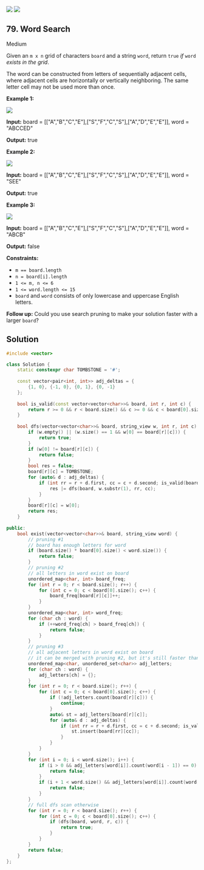 [![](https://img.shields.io/github/stars/javadev/LeetCode-in-All?label=Stars&style=flat-square)](https://github.com/javadev/LeetCode-in-All)
[![](https://img.shields.io/github/forks/javadev/LeetCode-in-All?label=Fork%20me%20on%20GitHub%20&style=flat-square)](https://github.com/javadev/LeetCode-in-All/fork)

## 79\. Word Search

Medium

Given an `m x n` grid of characters `board` and a string `word`, return `true` _if_ `word` _exists in the grid_.

The word can be constructed from letters of sequentially adjacent cells, where adjacent cells are horizontally or vertically neighboring. The same letter cell may not be used more than once.

**Example 1:**

![](https://assets.leetcode.com/uploads/2020/11/04/word2.jpg)

**Input:** board = \[\["A","B","C","E"],["S","F","C","S"],["A","D","E","E"]], word = "ABCCED"

**Output:** true 

**Example 2:**

![](https://assets.leetcode.com/uploads/2020/11/04/word-1.jpg)

**Input:** board = \[\["A","B","C","E"],["S","F","C","S"],["A","D","E","E"]], word = "SEE"

**Output:** true 

**Example 3:**

![](https://assets.leetcode.com/uploads/2020/10/15/word3.jpg)

**Input:** board = \[\["A","B","C","E"],["S","F","C","S"],["A","D","E","E"]], word = "ABCB"

**Output:** false 

**Constraints:**

*   `m == board.length`
*   `n = board[i].length`
*   `1 <= m, n <= 6`
*   `1 <= word.length <= 15`
*   `board` and `word` consists of only lowercase and uppercase English letters.

**Follow up:** Could you use search pruning to make your solution faster with a larger `board`?



## Solution

```cpp
#include <vector>

class Solution {
    static constexpr char TOMBSTONE = '#';
    
    const vector<pair<int, int>> adj_deltas = {
        {1, 0}, {-1, 0}, {0, 1}, {0, -1}
    };
    
    bool is_valid(const vector<vector<char>>& board, int r, int c) {
        return r >= 0 && r < board.size() && c >= 0 && c < board[0].size() && board[r][c] != TOMBSTONE;
    }
    
    bool dfs(vector<vector<char>>& board, string_view w, int r, int c) {
        if (w.empty() || (w.size() == 1 && w[0] == board[r][c])) {
            return true;
        }
        if (w[0] != board[r][c]) {
            return false;
        }
        bool res = false;
        board[r][c] = TOMBSTONE;
        for (auto& d : adj_deltas) {
            if (int rr = r + d.first, cc = c + d.second; is_valid(board, rr, cc)) {
                res |= dfs(board, w.substr(1), rr, cc);
            }
        }
        board[r][c] = w[0];
        return res;
    }
    
public:
    bool exist(vector<vector<char>>& board, string_view word) {
        // pruning #1
        // board has enough letters for word
        if (board.size() * board[0].size() < word.size()) {
            return false;
        }
        // pruning #2
        // all letters in word exist on board
        unordered_map<char, int> board_freq;
        for (int r = 0; r < board.size(); r++) {
            for (int c = 0; c < board[0].size(); c++) {
                board_freq[board[r][c]]++;
            }
        }
        unordered_map<char, int> word_freq;
        for (char ch : word) {
            if (++word_freq[ch] > board_freq[ch]) {
                return false;
            }
        }
        // pruning #3
        // all adjacent letters in word exist on board
        // it can be merged with pruning #2, but it's still faster than 100%
        unordered_map<char, unordered_set<char>> adj_letters;
        for (char ch : word) {
            adj_letters[ch] = {};
        }
        for (int r = 0; r < board.size(); r++) {
            for (int c = 0; c < board[0].size(); c++) {
                if (!adj_letters.count(board[r][c])) {
                    continue;
                }
                auto& st = adj_letters[board[r][c]];
                for (auto& d : adj_deltas) {
                    if (int rr = r + d.first, cc = c + d.second; is_valid(board, rr, cc)) {
                        st.insert(board[rr][cc]);
                    }
                }
            }
        }
        for (int i = 0; i < word.size(); i++) {
            if (i > 0 && adj_letters[word[i]].count(word[i - 1]) == 0) {
                return false;
            }
            if (i + 1 < word.size() && adj_letters[word[i]].count(word[i + 1]) == 0) {
                return false;
            }
        }
        // full dfs scan otherwise
        for (int r = 0; r < board.size(); r++) {
            for (int c = 0; c < board[0].size(); c++) {
                if (dfs(board, word, r, c)) {
                    return true;
                }
            }
        }
        return false;
    }
};
```